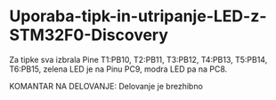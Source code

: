# Uporaba-tipk-in-utripanje-LED-z-STM32F0-Discovery

Za tipke sva izbrala Pine T1:PB10, T2:PB11, T3:PB12, T4:PB13, T5:PB14, T6:PB15, zelena LED je na Pinu PC9, modra LED pa na PC8.

KOMANTAR NA DELOVANJE:
Delovanje je brezhibno
